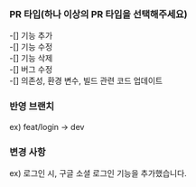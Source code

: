 ### PR 타입(하나 이상의 PR 타입을 선택해주세요)
-[] 기능 추가 <br>
-[] 기능 수정 <br>
-[] 기능 삭제 <br>
-[] 버그 수정 <br>
-[] 의존성, 환경 변수, 빌드 관련 코드 업데이트

### 반영 브랜치
ex) feat/login -> dev

### 변경 사항
ex) 로그인 시, 구글 소셜 로그인 기능을 추가했습니다.

